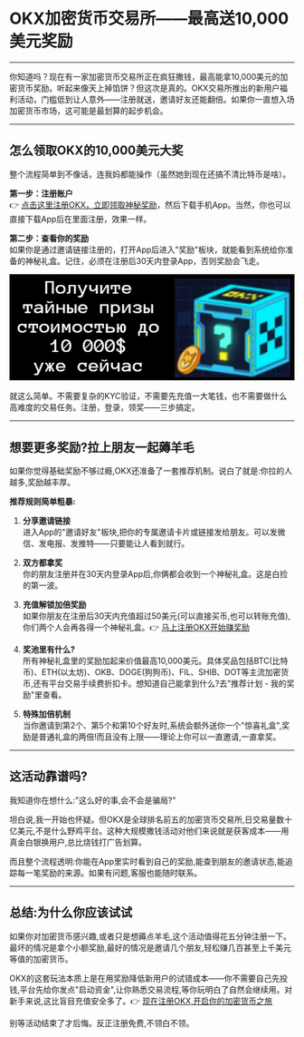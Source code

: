 # OKX加密货币交易所——最高送10,000美元奖励

---

你知道吗？现在有一家加密货币交易所正在疯狂撒钱，最高能拿10,000美元的加密货币奖励。听起来像天上掉馅饼？但这次是真的。OKX交易所推出的新用户福利活动，门槛低到让人意外——注册就送，邀请好友还能翻倍。如果你一直想入场加密货币市场，这可能是最划算的起步机会。

---

## 怎么领取OKX的10,000美元大奖

整个流程简单到不像话，连我妈都能操作（虽然她到现在还搞不清比特币是啥）。

**第一步：注册账户**  
👉 [点击这里注册OKX，立即领取神秘奖励](https://www.okx.com/join/62834398)，然后下载手机App。当然，你也可以直接下载App后在里面注册，效果一样。

**第二步：查看你的奖励**  
如果你是通过邀请链接注册的，打开App后进入"奖励"板块，就能看到系统给你准备的神秘礼盒。记住，必须在注册后30天内登录App，否则奖励会飞走。

![OKX神秘礼盒奖励界面](image/95544349774.webp)

就这么简单。不需要复杂的KYC验证，不需要先充值一大笔钱，也不需要做什么高难度的交易任务。注册，登录，领奖——三步搞定。

---

## 想要更多奖励?拉上朋友一起薅羊毛

如果你觉得基础奖励不够过瘾,OKX还准备了一套推荐机制。说白了就是:你拉的人越多,奖励越丰厚。

**推荐规则简单粗暴:**

1. **分享邀请链接**  
进入App的"邀请好友"板块,把你的专属邀请卡片或链接发给朋友。可以发微信、发电报、发推特——只要能让人看到就行。

2. **双方都拿奖**  
你的朋友注册并在30天内登录App后,你俩都会收到一个神秘礼盒。这是白捡的第一波。

3. **充值解锁加倍奖励**  
如果你朋友在注册后30天内充值超过50美元(可以直接买币,也可以转账充值),你们两个人会再各得一个神秘礼盒。👉 [马上注册OKX开始赚奖励](https://www.okx.com/join/62834398)

4. **奖池里有什么?**  
所有神秘礼盒里的奖励加起来价值最高10,000美元。具体奖品包括BTC(比特币)、ETH(以太坊)、OKB、DOGE(狗狗币)、FIL、SHIB、DOT等主流加密货币,还有平台交易手续费折扣卡。想知道自己能拿到什么?去"推荐计划 - 我的奖励"里查看。

5. **特殊加倍机制**  
当你邀请到第2个、第5个和第10个好友时,系统会额外送你一个"惊喜礼盒",奖励是普通礼盒的两倍!而且没有上限——理论上你可以一直邀请,一直拿奖。

---

## 这活动靠谱吗?

我知道你在想什么:"这么好的事,会不会是骗局?"

坦白说,我一开始也怀疑。但OKX是全球排名前五的加密货币交易所,日交易量数十亿美元,不是什么野鸡平台。这种大规模撒钱活动对他们来说就是获客成本——用真金白银换用户,总比烧钱打广告划算。

而且整个流程透明:你能在App里实时看到自己的奖励,能查到朋友的邀请状态,能追踪每一笔奖励的来源。如果有问题,客服也能随时联系。

---

## 总结:为什么你应该试试

如果你对加密货币感兴趣,或者只是想薅点羊毛,这个活动值得花五分钟注册一下。最坏的情况是拿个小额奖励,最好的情况是邀请几个朋友,轻松赚几百甚至上千美元等值的加密货币。

OKX的这套玩法本质上是在用奖励降低新用户的试错成本——你不需要自己先投钱,平台先给你发点"启动资金",让你熟悉交易流程,等你玩明白了自然会继续用。对新手来说,这比盲目充值安全多了。👉 [现在注册OKX,开启你的加密货币之旅](https://www.okx.com/join/62834398)

别等活动结束了才后悔。反正注册免费,不领白不领。
